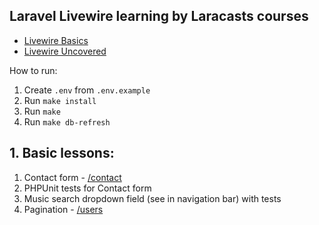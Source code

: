 ## Laravel Livewire learning by Laracasts courses

- [Livewire Basics](https://laracasts.com/series/livewire-basics)
- [Livewire Uncovered](https://laracasts.com/series/livewire-uncovered)

How to run:
1. Create `.env` from `.env.example`
2. Run `make install`
3. Run `make`
4. Run `make db-refresh`

## 1. Basic lessons:
1. Contact form - [/contact](http://localhost/contact)
2. PHPUnit tests for Contact form
3. Music search dropdown field (see in navigation bar) with tests
4. Pagination  - [/users](http://localhost/users)

